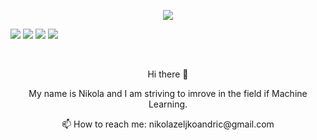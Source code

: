 
<p align="center" href="https://www.linkedin.com/in/nikola-andric-128597179/">
  <img  src="https://img.shields.io/badge/linkedin-%230077B5.svg?&style=for-the-badge&logo=linkedin&logoColor=white" >
</p>

[<img src="https://img.shields.io/badge/linkedin-%230077B5.svg?&style=for-the-badge&logo=linkedin&logoColor=white" />](https://www.linkedin.com/in/nikola-andric-128597179/) [<img src="https://img.shields.io/badge/discord-%237289DA.svg?&style=for-the-badge&logo=discord&logoColor=white" />](https://discord.gg/m2YbK5RN) 
[<img src="https://img.shields.io/badge/website-gray.svg?&style=for-the-badge&logo=square&logoColor=white" />](https://nikolaandro.github.io/Nikola_Andric_Website/)
[<img src="https://img.shields.io/badge/notes-red.svg?&style=for-the-badge&logo=circle&logoColor=white" />](https://nikolaandro.github.io/)

<br>

<p align="center">
Hi there 👋
</r>

<p align="center">
My name is Nikola and I am striving to imrove in the field if Machine Learning.
</p>
<p align="center">
📫 How to reach me: nikolazeljkoandric@gmail.com
</p>
<!--
**NikolaAndro/NikolaAndro** is a ✨ _special_ ✨ repository because its `README.md` (this file) appears on your GitHub profile.

Here are some ideas to get you started:

- 🔭 I’m currently working on ...
- 🌱 I’m currently learning ...
- 👯 I’m looking to collaborate on ...
- 🤔 I’m looking for help with ...
- 💬 Ask me about ...
- 📫 How to reach me: ...
- 😄 Pronouns: ...
- ⚡ Fun fact: ...
-->
